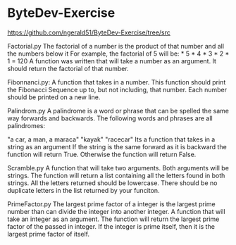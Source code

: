 # ByteDev-Exercise
https://github.com/ngerald51/ByteDev-Exercise/tree/src

Factorial.py
The factorial of a number is the product of that number and all the numbers below it
For example, the factorial of 5 will be: * 5 * 4 * 3 * 2 * 1 = 120
A function was written that will take a number as an argument.
It should return the factorial of that number.

Fibonnanci.py:
A function that takes in a number.
This function should print the Fibonacci Sequence up to, but not including, that number.
Each number should be printed on a new line.

Palindrom.py
A palindrome is a word or phrase that can be spelled the same way forwards and backwards. The following words and phrases are all palindromes:

"a car, a man, a maraca"
"kayak"
"racecar"
 Its a function that takes in a string as an argument
If the string is the same forward as it is backward the function will return True.
Otherwise the function will return False.

Scramble.py
A function that will take two arguments.
Both arguments will be strings.
The function will return a list containing all the letters found in both strings.
All the letters returned should be lowercase. There should be no duplicate letters in the list returned by your funciton.

PrimeFactor.py
The largest prime factor of a integer is the largest prime number than can divide the integer into another integer.
A function that will take an integer as an argument. The function will return the largest prime factor of the passed in integer.
If the integer is prime itself, then it is the largest prime factor of itself.
